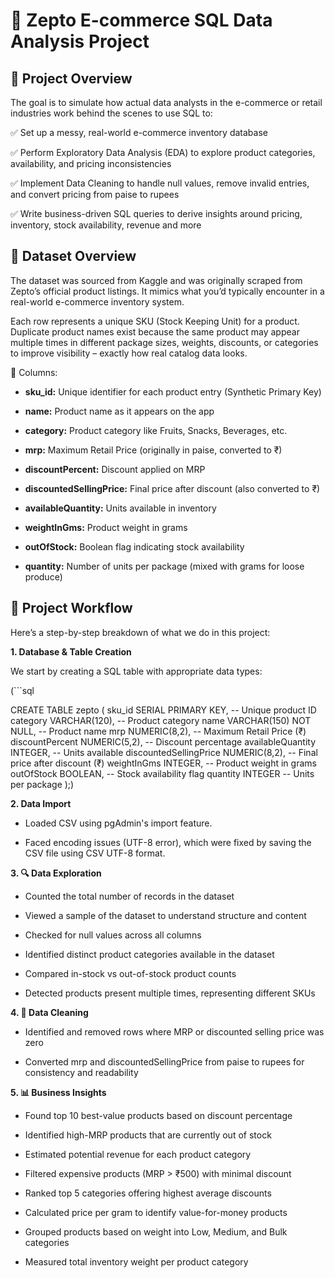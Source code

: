 # 🛒 Zepto E-commerce SQL Data Analysis Project
## 📌 Project Overview
The goal is to simulate how actual data analysts in the e-commerce or retail industries work behind the scenes to use SQL to:

✅ Set up a messy, real-world e-commerce inventory database

✅ Perform Exploratory Data Analysis (EDA) to explore product categories, availability, and pricing inconsistencies

✅ Implement Data Cleaning to handle null values, remove invalid entries, and convert pricing from paise to rupees

✅ Write business-driven SQL queries to derive insights around pricing, inventory, stock availability, revenue and more

## 📁 Dataset Overview
The dataset was sourced from Kaggle and was originally scraped from Zepto’s official product listings. It mimics what you’d typically encounter in a real-world e-commerce inventory system.

Each row represents a unique SKU (Stock Keeping Unit) for a product. Duplicate product names exist because the same product may appear multiple times in different package sizes, weights, discounts, or categories to improve visibility – exactly how real catalog data looks.

🧾 Columns:

- **sku_id:** Unique identifier for each product entry (Synthetic Primary Key)

- **name:** Product name as it appears on the app

- **category:** Product category like Fruits, Snacks, Beverages, etc.

- **mrp:** Maximum Retail Price (originally in paise, converted to ₹)

- **discountPercent:** Discount applied on MRP

- **discountedSellingPrice:** Final price after discount (also converted to ₹)

- **availableQuantity:** Units available in inventory

- **weightInGms:** Product weight in grams

- **outOfStock:** Boolean flag indicating stock availability

- **quantity:** Number of units per package (mixed with grams for loose produce)

## 🔧 Project Workflow
Here’s a step-by-step breakdown of what we do in this project:

**1. Database & Table Creation**

We start by creating a SQL table with appropriate data types:

(```sql

  CREATE TABLE zepto (
  sku_id SERIAL PRIMARY KEY,               -- Unique product ID
  category VARCHAR(120),                   -- Product category
  name VARCHAR(150) NOT NULL,              -- Product name
  mrp NUMERIC(8,2),                        -- Maximum Retail Price (₹)
  discountPercent NUMERIC(5,2),            -- Discount percentage
  availableQuantity INTEGER,               -- Units available
  discountedSellingPrice NUMERIC(8,2),     -- Final price after discount (₹)
  weightInGms INTEGER,                     -- Product weight in grams
  outOfStock BOOLEAN,                      -- Stock availability flag
  quantity INTEGER                         -- Units per package
);)


**2. Data Import**

- Loaded CSV using pgAdmin's import feature.

- Faced encoding issues (UTF-8 error), which were fixed by saving the CSV file using CSV UTF-8 format.

**3. 🔍 Data Exploration**

- Counted the total number of records in the dataset

- Viewed a sample of the dataset to understand structure and content

- Checked for null values across all columns

- Identified distinct product categories available in the dataset

- Compared in-stock vs out-of-stock product counts

- Detected products present multiple times, representing different SKUs

**4. 🧹 Data Cleaning**

- Identified and removed rows where MRP or discounted selling price was zero

- Converted mrp and discountedSellingPrice from paise to rupees for consistency and readability

**5. 📊 Business Insights**

- Found top 10 best-value products based on discount percentage

- Identified high-MRP products that are currently out of stock

- Estimated potential revenue for each product category

- Filtered expensive products (MRP > ₹500) with minimal discount

- Ranked top 5 categories offering highest average discounts

- Calculated price per gram to identify value-for-money products

- Grouped products based on weight into Low, Medium, and Bulk categories

- Measured total inventory weight per product category


